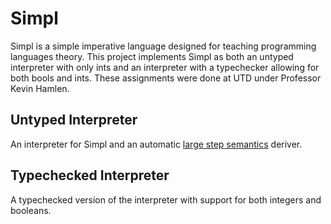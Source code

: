 # Simpl

Simpl is a simple imperative language designed for teaching programming languages theory. This project implements Simpl as both an untyped interpreter with only ints and an interpreter with a typechecker allowing for both bools and ints. These assignments were done at UTD under Professor Kevin Hamlen.

## Untyped Interpreter

An interpreter for Simpl and an automatic [large step semantics](https://www.cs.cornell.edu/courses/cs4110/2012fa/lectures/lecture04.pdf) deriver.

## Typechecked Interpreter

A typechecked version of the interpreter with support for both integers and booleans.